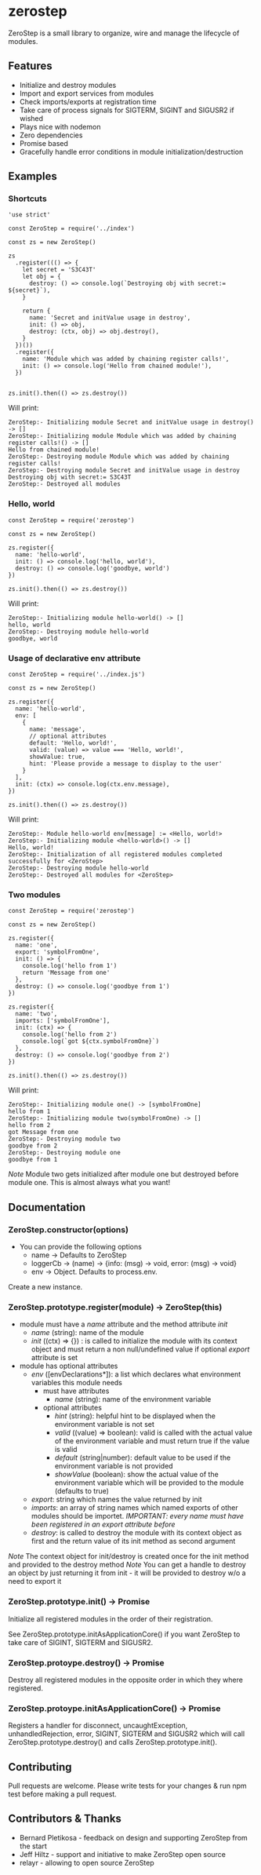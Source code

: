 # zerostep

ZeroStep is a small library to organize, wire and manage the lifecycle of modules.

## Features

- Initialize and destroy modules
- Import and export services from modules
- Check imports/exports at registration time
- Take care of process signals for SIGTERM, SIGINT and SIGUSR2 if wished
- Plays nice with nodemon
- Zero dependencies
- Promise based
- Gracefully handle error conditions in module initialization/destruction

## Examples

### Shortcuts
    'use strict'

    const ZeroStep = require('../index')

    const zs = new ZeroStep()

    zs
      .register((() => {
        let secret = 'S3C43T'
        let obj = {
          destroy: () => console.log(`Destroying obj with secret:= ${secret}`),
        }

        return {
          name: 'Secret and initValue usage in destroy',
          init: () => obj,
          destroy: (ctx, obj) => obj.destroy(),
        }
      })())
      .register({
        name: 'Module which was added by chaining register calls!',
        init: () => console.log('Hello from chained module!'),
      })


    zs.init().then(() => zs.destroy())

Will print:

    ZeroStep:- Initializing module Secret and initValue usage in destroy() -> []
    ZeroStep:- Initializing module Module which was added by chaining register calls!() -> []
    Hello from chained module!
    ZeroStep:- Destroying module Module which was added by chaining register calls!
    ZeroStep:- Destroying module Secret and initValue usage in destroy
    Destroying obj with secret:= S3C43T
    ZeroStep:- Destroyed all modules

### Hello, world
    const ZeroStep = require('zerostep')

    const zs = new ZeroStep()

    zs.register({
      name: 'hello-world',
      init: () => console.log('hello, world'),
      destroy: () => console.log('goodbye, world')
    })

    zs.init().then(() => zs.destroy())

Will print:

    ZeroStep:- Initializing module hello-world() -> []
    hello, world
    ZeroStep:- Destroying module hello-world
    goodbye, world

### Usage of declarative env attribute

    const ZeroStep = require('../index.js')

    const zs = new ZeroStep()

    zs.register({
      name: 'hello-world',
      env: [
        {
          name: 'message',
          // optional attributes
          default: 'Hello, world!',
          valid: (value) => value === 'Hello, world!',
          showValue: true,
          hint: 'Please provide a message to display to the user'
        }
      ],
      init: (ctx) => console.log(ctx.env.message),
    })

    zs.init().then(() => zs.destroy())

Will print:

    ZeroStep:- Module hello-world env[message] := <Hello, world!>
    ZeroStep:- Initializing module <hello-world>() -> []
    Hello, world!
    ZeroStep:- Initialization of all registered modules completed successfully for <ZeroStep>
    ZeroStep:- Destroying module hello-world
    ZeroStep:- Destroyed all modules for <ZeroStep>


### Two modules

    const ZeroStep = require('zerostep')

    const zs = new ZeroStep()

    zs.register({
      name: 'one',
      export: 'symbolFromOne',
      init: () => {
        console.log('hello from 1')
        return 'Message from one'
      },
      destroy: () => console.log('goodbye from 1')
    })

    zs.register({
      name: 'two',
      imports: ['symbolFromOne'],
      init: (ctx) => {
        console.log('hello from 2')
        console.log(`got ${ctx.symbolFromOne}`)
      },
      destroy: () => console.log('goodbye from 2')
    })

    zs.init().then(() => zs.destroy())

Will print:

    ZeroStep:- Initializing module one() -> [symbolFromOne]
    hello from 1
    ZeroStep:- Initializing module two(symbolFromOne) -> []
    hello from 2
    got Message from one
    ZeroStep:- Destroying module two
    goodbye from 2
    ZeroStep:- Destroying module one
    goodbye from 1

*Note* Module two gets initialized after module one but destroyed before module one.
This is almost always what you want!

## Documentation

### ZeroStep.constructor(options)
- You can provide the following options
  - name -> Defaults to ZeroStep
  - loggerCb -> (name) -> {info: (msg) -> void, error: (msg) -> void}
  - env -> Object. Defaults to process.env.

Create a new instance.

### ZeroStep.prototype.register(module) -> ZeroStep(this)
- module must have a *name* attribute and the method attribute *init*
  - *name* (string): name of the module
  - *init* ((ctx) => {}) : is called to initialize the module with its context object and must return a non null/undefined value if optional *export* attribute is set
- module has optional attributes
  - *env* ([envDeclarations*]): a list which declares what environment variables this module needs
    - must have attributes
      - *name* (string): name of the environment variable
    - optional attributes
      - *hint* (string): helpful hint to be displayed when the environment variable is not set
      - *valid* ((value) => boolean): valid is called with the actual value of the environment variable and must return true if the value is valid
      - *default* (string|number): default value to be used if the environment variable is not provided
      - *showValue* (boolean): show the actual value of the environment variable which will be provided to the module (defaults to true)
  - *export*: string which names the value returned by init
  - *imports*: an array of string names which named exports of other modules should be importet.
    _IMPORTANT: every name must have been registered in an *export* attribute before_
  - *destroy*: is called to destroy the module with its context object as first and the return value of its init method as second argument


*Note* The context object for init/destroy is created once for the init method and provided to the destroy method
*Note* You can get a handle to destroy an object by just returning it from init - it will be provided to destroy w/o a need to export it

### ZeroStep.prototype.init() -> Promise
Initialize all registered modules in the order of their registration.

See ZeroStep.prototype.initAsApplicationCore() if you want ZeroStep to take care of SIGINT, SIGTERM and SIGUSR2.

### ZeroStep.protoype.destroy() -> Promise
Destroy all registered modules in the opposite order in which they where registered.

### ZeroStep.protoype.initAsApplicationCore() -> Promise
Registers a handler for disconnect, uncaughtException, unhandledRejection, error, SIGINT, SIGTERM and SIGUSR2 which will call ZeroStep.prototype.destroy() and calls ZeroStep.prototype.init().

## Contributing
Pull requests are welcome.
Please write tests for your changes & run npm test before making a pull request.

## Contributors & Thanks

- Bernard Pletikosa - feedback on design and supporting ZeroStep from the start
- Jeff Hiltz - support and initiative to make ZeroStep open source
- relayr - allowing to open source ZeroStep
